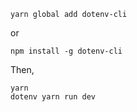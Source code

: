 ```
yarn global add dotenv-cli
```
or
```
npm install -g dotenv-cli
```

Then,
```
yarn
dotenv yarn run dev
```